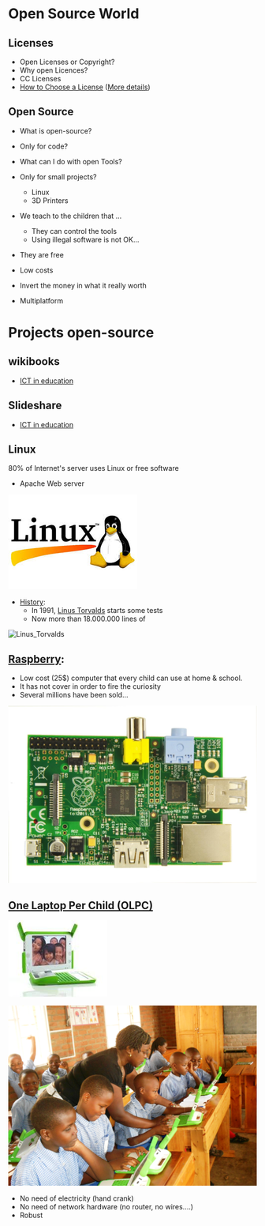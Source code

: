 # Open Source World


## Licenses

* Open Licenses or Copyright?
* Why open Licences?
* CC Licenses
* [How to Choose a License](http://creativecommons.org/choose/?lang=en) ([More details](http://choosealicense.com/))

## Open Source

  * What is open-source?
  * Only for code?
  * What can I do with open Tools?
  * Only for small projects?
    * Linux
    * 3D Printers

  * We teach to the children  that ...
      * They can control the tools
      * Using illegal software is not OK...

  * They are free
  * Low costs
  * Invert the money in what it really worth
  * Multiplatform

# Projects open-source

## wikibooks

* [ICT in education](https://en.wikibooks.org/wiki/ICT_in_Education)

## Slideshare

* [ICT in education](http://www.slideshare.net/manaseducation/ict-in-education-41611729)

## Linux

80% of Internet's server uses Linux or free software

* Apache Web server

![linux](./images/linux.jpg)

* [History](https://en.wikipedia.org/wiki/History_of_Linux):
  * In 1991, [Linus Torvalds](https://en.wikipedia.org/wiki/Linus_Torvalds) starts some tests
  * Now more than 18.000.000 lines of

![Linus_Torvalds](https://upload.wikimedia.org/wikipedia/commons/thumb/6/69/Linus_Torvalds.jpeg/330px-Linus_Torvalds.jpeg)

## [Raspberry](http://raspberrypi.org):

  * Low cost (25$) computer that every child can use at home & school.
  * It has not cover in order to fire the curiosity
  * Several millions have been sold...

![rasp](./images/ModeloB.jpg)

## [One Laptop Per Child (OLPC)](http://one.laptop.org/)

![aulaOLPC](./images/olpc.jpg)

![OLPC_classroom_teaching.JPG](./images/OLPC_classroom_teaching.JPG)

* No need of electricity (hand crank)
* No need of network hardware (no router, no wires....)
* Robust
